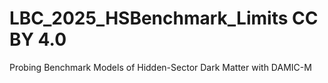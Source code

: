 # LBC_2025_HSBenchmark_Limits CC BY 4.0
Probing Benchmark Models of Hidden-Sector Dark Matter with DAMIC-M
